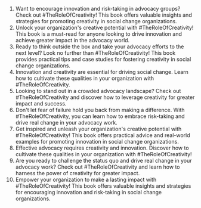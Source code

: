 1. Want to encourage innovation and risk-taking in advocacy groups? Check out #TheRoleOfCreativity! This book offers valuable insights and strategies for promoting creativity in social change organizations.
2. Unlock your organization's creative potential with #TheRoleOfCreativity! This book is a must-read for anyone looking to drive innovation and achieve greater impact in the advocacy world.
3. Ready to think outside the box and take your advocacy efforts to the next level? Look no further than #TheRoleOfCreativity! This book provides practical tips and case studies for fostering creativity in social change organizations.
4. Innovation and creativity are essential for driving social change. Learn how to cultivate these qualities in your organization with #TheRoleOfCreativity.
5. Looking to stand out in a crowded advocacy landscape? Check out #TheRoleOfCreativity and discover how to leverage creativity for greater impact and success.
6. Don't let fear of failure hold you back from making a difference. With #TheRoleOfCreativity, you can learn how to embrace risk-taking and drive real change in your advocacy work.
7. Get inspired and unleash your organization's creative potential with #TheRoleOfCreativity! This book offers practical advice and real-world examples for promoting innovation in social change organizations.
8. Effective advocacy requires creativity and innovation. Discover how to cultivate these qualities in your organization with #TheRoleOfCreativity!
9. Are you ready to challenge the status quo and drive real change in your advocacy work? Check out #TheRoleOfCreativity and learn how to harness the power of creativity for greater impact.
10. Empower your organization to make a lasting impact with #TheRoleOfCreativity! This book offers valuable insights and strategies for encouraging innovation and risk-taking in social change organizations.
